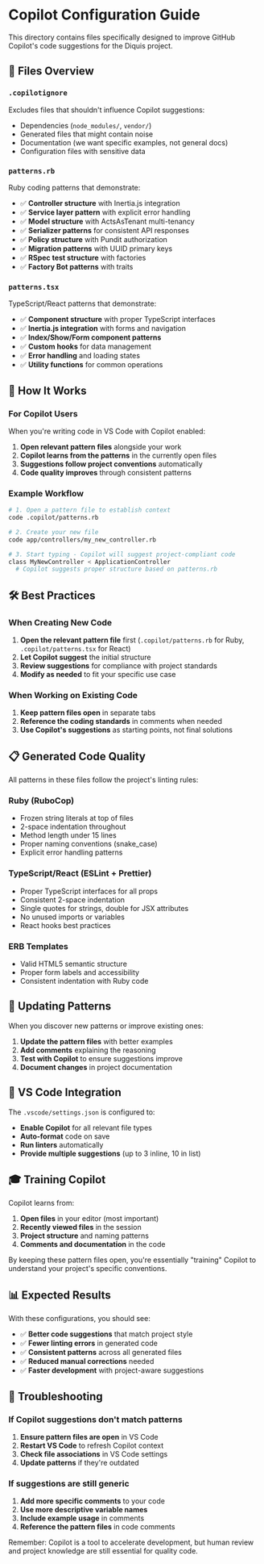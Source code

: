 # Copilot Configuration Guide

This directory contains files specifically designed to improve GitHub Copilot's code suggestions for the Diquis project.

## 📁 Files Overview

### `.copilotignore`

Excludes files that shouldn't influence Copilot suggestions:

- Dependencies (`node_modules/`, `vendor/`)
- Generated files that might contain noise
- Documentation (we want specific examples, not general docs)
- Configuration files with sensitive data

### `patterns.rb`

Ruby coding patterns that demonstrate:

- ✅ **Controller structure** with Inertia.js integration
- ✅ **Service layer pattern** with explicit error handling
- ✅ **Model structure** with ActsAsTenant multi-tenancy
- ✅ **Serializer patterns** for consistent API responses
- ✅ **Policy structure** with Pundit authorization
- ✅ **Migration patterns** with UUID primary keys
- ✅ **RSpec test structure** with factories
- ✅ **Factory Bot patterns** with traits

### `patterns.tsx`

TypeScript/React patterns that demonstrate:

- ✅ **Component structure** with proper TypeScript interfaces
- ✅ **Inertia.js integration** with forms and navigation
- ✅ **Index/Show/Form component patterns**
- ✅ **Custom hooks** for data management
- ✅ **Error handling** and loading states
- ✅ **Utility functions** for common operations

## 🎯 How It Works

### For Copilot Users

When you're writing code in VS Code with Copilot enabled:

1. **Open relevant pattern files** alongside your work
2. **Copilot learns from the patterns** in the currently open files
3. **Suggestions follow project conventions** automatically
4. **Code quality improves** through consistent patterns

### Example Workflow

```bash
# 1. Open a pattern file to establish context
code .copilot/patterns.rb

# 2. Create your new file
code app/controllers/my_new_controller.rb

# 3. Start typing - Copilot will suggest project-compliant code
class MyNewController < ApplicationController
  # Copilot suggests proper structure based on patterns.rb
```

## 🛠️ Best Practices

### When Creating New Code

1. **Open the relevant pattern file** first (`.copilot/patterns.rb` for Ruby, `.copilot/patterns.tsx` for React)
2. **Let Copilot suggest** the initial structure
3. **Review suggestions** for compliance with project standards
4. **Modify as needed** to fit your specific use case

### When Working on Existing Code

1. **Keep pattern files open** in separate tabs
2. **Reference the coding standards** in comments when needed
3. **Use Copilot's suggestions** as starting points, not final solutions

## 📋 Generated Code Quality

All patterns in these files follow the project's linting rules:

### Ruby (RuboCop)

- Frozen string literals at top of files
- 2-space indentation throughout
- Method length under 15 lines
- Proper naming conventions (snake_case)
- Explicit error handling patterns

### TypeScript/React (ESLint + Prettier)

- Proper TypeScript interfaces for all props
- Consistent 2-space indentation
- Single quotes for strings, double for JSX attributes
- No unused imports or variables
- React hooks best practices

### ERB Templates

- Valid HTML5 semantic structure
- Proper form labels and accessibility
- Consistent indentation with Ruby code

## 🔄 Updating Patterns

When you discover new patterns or improve existing ones:

1. **Update the pattern files** with better examples
2. **Add comments** explaining the reasoning
3. **Test with Copilot** to ensure suggestions improve
4. **Document changes** in project documentation

## 🚀 VS Code Integration

The `.vscode/settings.json` is configured to:

- **Enable Copilot** for all relevant file types
- **Auto-format** code on save
- **Run linters** automatically
- **Provide multiple suggestions** (up to 3 inline, 10 in list)

## 🎓 Training Copilot

Copilot learns from:

1. **Open files** in your editor (most important)
2. **Recently viewed files** in the session
3. **Project structure** and naming patterns
4. **Comments and documentation** in the code

By keeping these pattern files open, you're essentially "training" Copilot to understand your project's specific conventions.

## 📊 Expected Results

With these configurations, you should see:

- ✅ **Better code suggestions** that match project style
- ✅ **Fewer linting errors** in generated code
- ✅ **Consistent patterns** across all generated files
- ✅ **Reduced manual corrections** needed
- ✅ **Faster development** with project-aware suggestions

## 🔧 Troubleshooting

### If Copilot suggestions don't match patterns

1. **Ensure pattern files are open** in VS Code
2. **Restart VS Code** to refresh Copilot context
3. **Check file associations** in VS Code settings
4. **Update patterns** if they're outdated

### If suggestions are still generic

1. **Add more specific comments** to your code
2. **Use more descriptive variable names**
3. **Include example usage** in comments
4. **Reference the pattern files** in code comments

Remember: Copilot is a tool to accelerate development, but human review and project knowledge are still essential for quality code.
